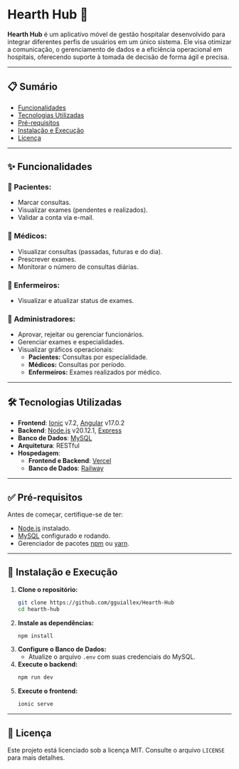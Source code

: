 # Hearth Hub 🏥

**Hearth Hub** é um aplicativo móvel de gestão hospitalar desenvolvido para integrar diferentes perfis de usuários em um único sistema. Ele visa otimizar a comunicação, o gerenciamento de dados e a eficiência operacional em hospitais, oferecendo suporte à tomada de decisão de forma ágil e precisa.

---

## 📋 Sumário
- [Funcionalidades](#-funcionalidades)
- [Tecnologias Utilizadas](#-tecnologias-utilizadas)
- [Pré-requisitos](#-pré-requisitos)
- [Instalação e Execução](#-instalação-e-execução)
- [Licença](#-licença)

---

## ✨ Funcionalidades

### 📌 Pacientes:
- Marcar consultas.
- Visualizar exames (pendentes e realizados).
- Validar a conta via e-mail.

### 📌 Médicos:
- Visualizar consultas (passadas, futuras e do dia).
- Prescrever exames.
- Monitorar o número de consultas diárias.

### 📌 Enfermeiros:
- Visualizar e atualizar status de exames.

### 📌 Administradores:
- Aprovar, rejeitar ou gerenciar funcionários.
- Gerenciar exames e especialidades.
- Visualizar gráficos operacionais:
  - **Pacientes:** Consultas por especialidade.
  - **Médicos:** Consultas por período.
  - **Enfermeiros:** Exames realizados por médico.

---

## 🛠 Tecnologias Utilizadas
- **Frontend**: [Ionic](https://ionicframework.com) v7.2, [Angular](https://angular.io) v17.0.2
- **Backend**: [Node.js](https://nodejs.org) v20.12.1, [Express](https://expressjs.com)
- **Banco de Dados**: [MySQL](https://www.mysql.com)
- **Arquitetura**: RESTful
- **Hospedagem**:
  - **Frontend e Backend**: [Vercel](https://vercel.com)
  - **Banco de Dados**: [Railway](https://railway.app)

---

## ✅ Pré-requisitos
Antes de começar, certifique-se de ter:
- [Node.js](https://nodejs.org) instalado.
- [MySQL](https://www.mysql.com) configurado e rodando.
- Gerenciador de pacotes [npm](https://www.npmjs.com) ou [yarn](https://yarnpkg.com).

---

## 🚀 Instalação e Execução

1. **Clone o repositório:**
   ```bash
   git clone https://github.com/gguiallex/Hearth-Hub
   cd hearth-hub
   ```
2. **Instale as dependências:**
    ```bash
    npm install
    ```
3. **Configure o Banco de Dados:**
    - Atualize o arquivo `.env` com suas credenciais do MySQL.
4. **Execute o backend:**
    ```bash
    npm run dev
    ```
5. **Execute o frontend:**
    ```bash
    ionic serve
    ```
---

## 📜 Licença
Este projeto está licenciado sob a licença MIT. Consulte o arquivo `LICENSE` para mais detalhes.
